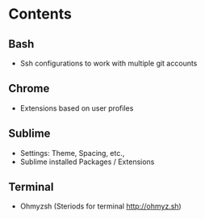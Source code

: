 # Contents

Bash
----

- Ssh configurations to work with multiple git accounts

Chrome
------

- Extensions based on user profiles


Sublime
-------

- Settings: Theme, Spacing, etc.,
- Sublime installed Packages / Extensions

Terminal
--------

- Ohmyzsh (Steriods for terminal http://ohmyz.sh)